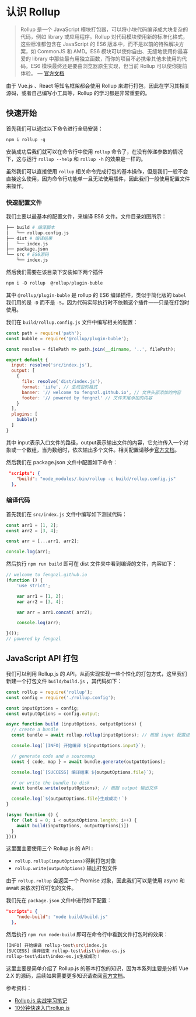 # 认识 Rollup

> Rollup 是一个 JavaScript 模块打包器，可以将小块代码编译成大块复杂的代码，例如 library 或应用程序。Rollup 对代码模块使用新的标准化格式，这些标准都包含在 JavaScript 的 ES6 版本中，而不是以前的特殊解决方案，如 CommonJS 和 AMD。ES6 模块可以使你自由、无缝地使用你最喜爱的 library 中那些最有用独立函数，而你的项目不必携带其他未使用的代码。ES6 模块最终还是要由浏览器原生实现，但当前 Rollup 可以使你提前体验。 — [官方文档](https://chenshenhai.github.io/rollupjs-note/note/chapter00/01.html)

由于 Vue.js 、React 等知名框架都会使用 Rollup 来进行打包，因此在学习其相关源码，或者自己编写小工具等，Rollup 的学习都是非常重要的。

## 快速开始

首先我们可以通过以下命令进行全局安装：

```js
npm i rollup -g
```

安装成功后我们就可以在命令行中使用 `rollup` 命令了，在没有传递参数的情况下，这与运行 `rollup --help` 和 `rollup -h` 的效果是一样的。

虽然我们可以直接使用 `rollup` 相关命令完成打包的基本操作，但是我们一般不会直接这么使用，因为命令行功能单一且无法使用插件，因此我们一般使用配置文件来操作。

### 快速配置文件

我们主要以最基本的配置文件，来编译 ES6 文件。文件目录如图所示：

``` bash
├── build # 编译脚本
│   └── rollup.config.js
├── dist # 编译结果
│   └── index.js
├── package.json
└── src # ES6源码
    └── index.js
```

然后我们需要在该目录下安装如下两个插件

```js
npm i -D rollup  @rollup/plugin-buble
```

其中 `@rollup/plugin-buble` 是 rollup 的 ES6 编译插件，类似于简化版的 `babel` 我们用的是 `-D` 而不是 `-S`，因为代码实际执行时不依赖这个插件——只是在打包时使用。

 我们在 `build/rollup.config.js` 文件中编写相关的配置：

```js
const path = require('path');
const bubble = require('@rollup/plugin-buble');

const resolve = filePath => path.join(__dirname, '..', filePath);

export default {
  input: resolve('src/index.js'),
  output: [
    {
      file: resolve('dist/index.js'),
      format: 'iife', // 生成包的格式
      banner: '// welcome to fengnzl.github.io', // 文件头部添加的内容
      footer: '// powered by fengnzl' // 文件末尾添加的内容
    }
  ],
  plugins: [
    bubble()
  ]
}
```

其中 input表示入口文件的路径，output表示输出文件的内容，它允许传入一个对象或一个数组，当为数组时，依次输出多个文件。相关配置请移步[官方文档]([https://www.rollupjs.com/guide/big-list-of-options/#%E6%A0%B8%E5%BF%83%E5%8A%9F%E8%83%BDcore-functionality](https://www.rollupjs.com/guide/big-list-of-options/#核心功能core-functionality))。

然后我们在 package.json 文件中配置如下命令：

``` json
 "scripts": {
    "build": "node_modules/.bin/rollup -c build/rollup.config.js"
  },
```

### 编译代码

首先我们在 `src/index.js` 文件中编写如下测试代码：

```js
const arr1 = [1, 2];
const arr2 = [3, 4];

const arr = [...arr1, arr2];

console.log(arr);
```

然后执行 `npm run build` 即可在 dist 文件夹中看到编译的文件，内容如下：

```javascript
// welcome to fengnzl.github.io
(function () {
	'use strict';

	var arr1 = [1, 2];
	var arr2 = [3, 4];

	var arr = arr1.concat( arr2);

	console.log(arr);

}());
// powered by fengnzl
```

## JavaScript API 打包

我们可以利用 Rollup.js 的 API，从而实现实现一些个性化的打包方式，这里我们新建一个打包文件 `build/build.js` ，其代码如下：

```js
const rollup = require('rollup');
const config = require('./rollup.config');

const inputOptions = config;
const outputOptions = config.output;

async function build (inputOptions, outputOptions) {
  // create a bundle
  const bundle = await rollup.rollup(inputOptions); // 根据 input 配置进行打包

  console.log(`[INFO] 开始编译 ${inputOptions.input}`);

  // generate code and a sourcemap
  const { code, map } = await bundle.generate(outputOptions);

  console.log(`[SUCCESS] 编译结束 ${outputOptions.file}`);

  // or write the bundle to disk
  await bundle.write(outputOptions); // 根据 output 输出文件

  console.log(`${outputOptions.file}生成成功！`)
}

(async function () {
  for (let i = 0; i < outputOptions.length; i++) {
    await build(inputOptions, outputOptions[i])
  }
})()
```

这里面主要使用三个 Rollup.js 的 API :

- `rollup.rollup(inputOptions)`得到打包对象
- `rollup.write(outputOptions)` 输出打包文件

由于 `rollup.rollup` 会返回一个 Promise 对象，因此我们可以是使用 async 和 await 来依次打印打包的文件。

我们先在 `package.json` 文件中进行如下配置：

```json
"scripts": {
    "node-build": "node build/build.js"
  },
```

然后执行 `npm run node-build` 即可在命令行中看到文件打包时的效果：

``` bash
[INFO] 开始编译 rollup-test\src\index.js
[SUCCESS] 编译结束 rollup-test\dist\index-es.js
rollup-test\dist\index-es.js生成成功！
```

这里主要是简单介绍了 Rollup.js 的基本打包的知识，因为本系列主要是分析 Vue 2.X 的源码，后续如果需要更多知识请查阅[官方文档](https://www.rollupjs.com/guide/introduction/)。

参考资料：

- [Rollup.js 实战学习笔记](https://chenshenhai.github.io/rollupjs-note/)
- [10分钟快速入门rollup.js](https://www.imooc.com/article/262083)